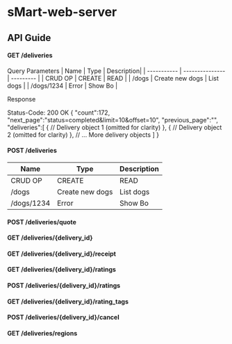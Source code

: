 # sMart-web-server

## API Guide

#### GET /deliveries

Query Parameters
| Name        | Type            | Description| 
| ----------- | --------------- | ---------  | 
| CRUD OP     | CREATE          | READ       | 
| /dogs       | Create new dogs | List dogs  | 
| /dogs/1234  | Error           | Show Bo    | 

Response

Status-Code: 200 OK
  {
     "count":172,
     "next_page":"status=completed&limit=10&offset=10",
     "previous_page":"",
     "deliveries":[
        {
          // Delivery object 1 (omitted for clarity)
        },
        {
          // Delivery object 2 (omitted for clarity)
        },
        // ... More delivery objects
     ]
  }
#### POST /deliveries
| Name        | Type            | Description| 
| ----------- | --------------- | ---------  | 
| CRUD OP     | CREATE          | READ       | 
| /dogs       | Create new dogs | List dogs  | 
| /dogs/1234  | Error           | Show Bo    | 

#### POST /deliveries/quote

#### GET /deliveries/{delivery_id}

#### GET /deliveries/{delivery_id}/receipt

#### GET /deliveries/{delivery_id}/ratings

#### POST /deliveries/{delivery_id}/ratings

#### GET /deliveries/{delivery_id}/rating_tags

#### POST /deliveries/{delivery_id}/cancel

#### GET /deliveries/regions
